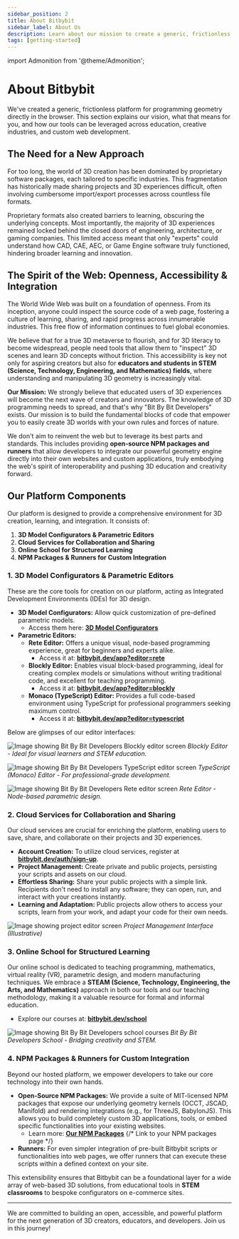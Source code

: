 ```yaml
---
sidebar_position: 2
title: About Bitbybit
sidebar_label: About Us
description: Learn about our mission to create a generic, frictionless platform for programming geometry on the browser, democratizing 3D creation, and its applications in STEM and custom web integrations.
tags: [getting-started]
---
```


import Admonition from '@theme/Admonition';

# About Bitbybit

We've created a generic, frictionless platform for programming geometry directly in the browser. This section explains our vision, what that means for you, and how our tools can be leveraged across education, creative industries, and custom web development.

## The Need for a New Approach

For too long, the world of 3D creation has been dominated by proprietary software packages, each tailored to specific industries. This fragmentation has historically made sharing projects and 3D experiences difficult, often involving cumbersome import/export processes across countless file formats.

Proprietary formats also created barriers to learning, obscuring the underlying concepts. Most importantly, the majority of 3D experiences remained locked behind the closed doors of engineering, architecture, or gaming companies. This limited access meant that only "experts" could understand how CAD, CAE, AEC, or Game Engine software truly functioned, hindering broader learning and innovation.

## The Spirit of the Web: Openness, Accessibility & Integration

The World Wide Web was built on a foundation of openness. From its inception, anyone could inspect the source code of a web page, fostering a culture of learning, sharing, and rapid progress across innumerable industries. This free flow of information continues to fuel global economies.

We believe that for a true 3D metaverse to flourish, and for 3D literacy to become widespread, people need tools that allow them to "inspect" 3D scenes and learn 3D concepts without friction. This accessibility is key not only for aspiring creators but also for **educators and students in STEM (Science, Technology, Engineering, and Mathematics) fields**, where understanding and manipulating 3D geometry is increasingly vital.

**Our Mission:**
We strongly believe that educated users of 3D experiences will become the next wave of creators and innovators. The knowledge of 3D programming needs to spread, and that's why "Bit By Bit Developers" exists. Our mission is to build the fundamental blocks of code that empower you to easily create 3D worlds with your own rules and forces of nature.

We don't aim to reinvent the web but to leverage its best parts and standards. This includes providing **open-source NPM packages and runners** that allow developers to integrate our powerful geometry engine directly into their own websites and custom applications, truly embodying the web's spirit of interoperability and pushing 3D education and creativity forward.

## Our Platform Components

Our platform is designed to provide a comprehensive environment for 3D creation, learning, and integration. It consists of:

1.  **3D Model Configurators & Parametric Editors**
2.  **Cloud Services for Collaboration and Sharing**
3.  **Online School for Structured Learning**
4.  **NPM Packages & Runners for Custom Integration**

### 1. 3D Model Configurators & Parametric Editors

These are the core tools for creation on our platform, acting as Integrated Development Environments (IDEs) for 3D design.

*   **3D Model Configurators:** Allow quick customization of pre-defined parametric models.
    *   Access them here: [**3D Model Configurators**](https://bitbybit.dev/3d-models)
*   **Parametric Editors:**
    *   **Rete Editor:** Offers a unique visual, node-based programming experience, great for beginners and experts alike.
        *   Access it at: [**bitbybit.dev/app?editor=rete**](https://bitbybit.dev/app?editor=rete)
    *   **Blockly Editor:** Enables visual block-based programming, ideal for creating complex models or simulations without writing traditional code, and excellent for teaching programming.
        *   Access it at: [**bitbybit.dev/app?editor=blockly**](https://bitbybit.dev/app?editor=blockly)
    *   **Monaco (TypeScript) Editor:** Provides a full code-based environment using TypeScript for professional programmers seeking maximum control.
        *   Access it at: [**bitbybit.dev/app?editor=typescript**](https://bitbybit.dev/app?editor=typescript)

Below are glimpses of our editor interfaces:

![Image showing Bit By Bit Developers Blockly editor screen](https://ik.imagekit.io/bitbybit/app/assets/start/bitbybitdev-application.jpeg)
*Blockly Editor - Ideal for visual learners and STEM education.*

![Image showing Bit By Bit Developers TypeScript editor screen](https://ik.imagekit.io/bitbybit/app/assets/start/bitbybitdev-typescript-monaco-editor.jpeg)
*TypeScript (Monaco) Editor - For professional-grade development.*

![Image showing Bit By Bit Developers Rete editor screen](https://ik.imagekit.io/bitbybit/app/assets/start/bitbybitdev-rete-editor.jpeg)
*Rete Editor - Node-based parametric design.*

### 2. Cloud Services for Collaboration and Sharing

Our cloud services are crucial for enriching the platform, enabling users to save, share, and collaborate on their projects and 3D experiences.

*   **Account Creation:** To utilize cloud services, register at [**bitbybit.dev/auth/sign-up**](https://bitbybit.dev/auth/sign-up).
*   **Project Management:** Create private and public projects, persisting your scripts and assets on our cloud.
*   **Effortless Sharing:** Share your public projects with a simple link. Recipients don't need to install any software; they can open, run, and interact with your creations instantly.
*   **Learning and Adaptation:** Public projects allow others to access your scripts, learn from your work, and adapt your code for their own needs.

![Image showing project editor screen](https://miro.medium.com/max/1400/1*ynLahx1xmiSNlSdvn16oiA.png)
*Project Management Interface (Illustrative)*

### 3. Online School for Structured Learning

Our online school is dedicated to teaching programming, mathematics, virtual reality (VR), parametric design, and modern manufacturing techniques. We embrace a **STEAM (Science, Technology, Engineering, the Arts, and Mathematics)** approach in both our tools and our teaching methodology, making it a valuable resource for formal and informal education.

*   Explore our courses at: [**bitbybit.dev/school**](https://bitbybit.dev/school)

![Image showing Bit By Bit Developers school courses](https://ik.imagekit.io/bitbybit/app/assets/start/bitbybitdev-school.jpeg)
*Bit By Bit Developers School - Bridging creativity and STEM.*

### 4. NPM Packages & Runners for Custom Integration

Beyond our hosted platform, we empower developers to take our core technology into their own hands.

*   **Open-Source NPM Packages:** We provide a suite of MIT-licensed NPM packages that expose our underlying geometry kernels (OCCT, JSCAD, Manifold) and rendering integrations (e.g., for ThreeJS, BabylonJS). This allows you to build completely custom 3D applications, tools, or embed specific functionalities into your existing websites.
    *   Learn more: [**Our NPM Packages**](/learn/npm-packages/intro) {/* Link to your NPM packages page */}
*   **Runners:** For even simpler integration of pre-built Bitbybit scripts or functionalities into web pages, we offer runners that can execute these scripts within a defined context on your site.

This extensibility ensures that Bitbybit can be a foundational layer for a wide array of web-based 3D solutions, from educational tools in **STEM classrooms** to bespoke configurators on e-commerce sites.

---

We are committed to building an open, accessible, and powerful platform for the next generation of 3D creators, educators, and developers. Join us in this journey!